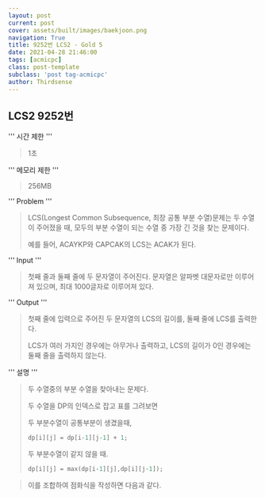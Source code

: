 ```yaml
---
layout: post
current: post
cover: assets/built/images/baekjoon.png
navigation: True
title: 9252번 LCS2 - Gold 5
date: 2021-04-28 21:46:00
tags: [acmicpc]
class: post-template
subclass: 'post tag-acmicpc'
author: Thirdsense
---
```




## LCS2 9252번   





 '''
시간 제한
'''


> 1초

'''
메모리 제한
'''

> 256MB

'''
Problem
'''

> LCS(Longest Common Subsequence, 최장 공통 부분 수열)문제는 두 수열이 주어졌을 때, 모두의 부분 수열이 되는 수열 중 가장 긴 것을 찾는 문제이다.
>
> 예를 들어, ACAYKP와 CAPCAK의 LCS는 ACAK가 된다.

'''
Input
'''

> 첫째 줄과 둘째 줄에 두 문자열이 주어진다. 문자열은 알파벳 대문자로만 이루어져 있으며, 최대 1000글자로 이루어져 있다.

'''
Output
'''

> 첫째 줄에 입력으로 주어진 두 문자열의 LCS의 길이를, 둘째 줄에 LCS를 출력한다.
>
> LCS가 여러 가지인 경우에는 아무거나 출력하고, LCS의 길이가 0인 경우에는 둘째 줄을 출력하지 않는다.

'''
설명
'''

> 두 수열중의 부분 수열을 찾아내는 문제다.
>
> 두 수열을 DP의 인덱스로 잡고 표를 그려보면   
>
> 두 부분수열이 공통부분이 생겼을때,
>
> ```c++	
> dp[i][j] = dp[i-1][j-1] + 1;
> ```
>
> 두 부분수열이 같지 않을 때.
>
> ```c++
> dp[i][j] = max(dp[i-1][j],dp[i][j-1]);
> ```

> 이를 조합하여 점화식을 작성하면 다음과 같다.

<script src="https://gist.github.com/Thirdsense3/5205d11c3aa1cc92e8bfb4d4b9df09f3.js"></script>